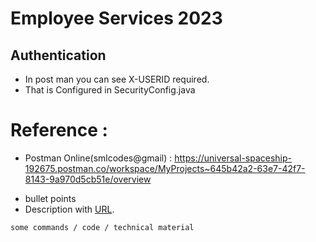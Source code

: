 # Employee Services 2023

##  Authentication
- In post man you can see X-USERID required. 
- That is Configured in SecurityConfig.java




# Reference :
 - Postman Online(smlcodes@gmail) : https://universal-spaceship-192675.postman.co/workspace/MyProjects~645b42a2-63e7-42f7-8143-9a970d5cb51e/overview

* bullet points
* Description with [URL](https://www.google.com/).

```bash
some commands / code / technical material
```

